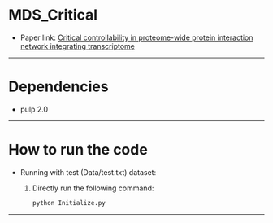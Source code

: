 # MDS_Critical
- Paper link: [Critical controllability in proteome-wide protein interaction network integrating transcriptome](https://www.nature.com/articles/srep23541)
------------
# Dependencies
- pulp 2.0
------------
# How to run the code
* Running with test (Data/test.txt) dataset:
  1. Directly run the following command:

     ```bash
     python Initialize.py
     ```
------------
